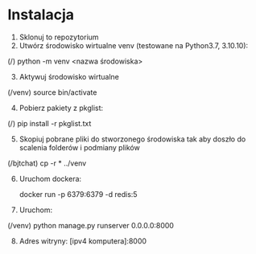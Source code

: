 # Instalacja
1. Sklonuj to repozytorium
2. Utwórz środowisko wirtualne venv (testowane na Python3.7, 3.10.10): 

(/) python -m venv <nazwa środowiska>

3. Aktywuj środowisko wirtualne 

(/venv) source bin/activate 

4. Pobierz pakiety z pkglist:

(/) pip install -r pkglist.txt

5. Skopiuj pobrane pliki do stworzonego środowiska tak aby doszło do scalenia folderów i podmiany plików

(/bjtchat) cp -r * ../venv

6. Uruchom dockera:

	docker run -p 6379:6379 -d redis:5

7. Uruchom:

(/venv)	python manage.py runserver 0.0.0.0:8000

8. Adres witryny:
	[ipv4 komputera]:8000
